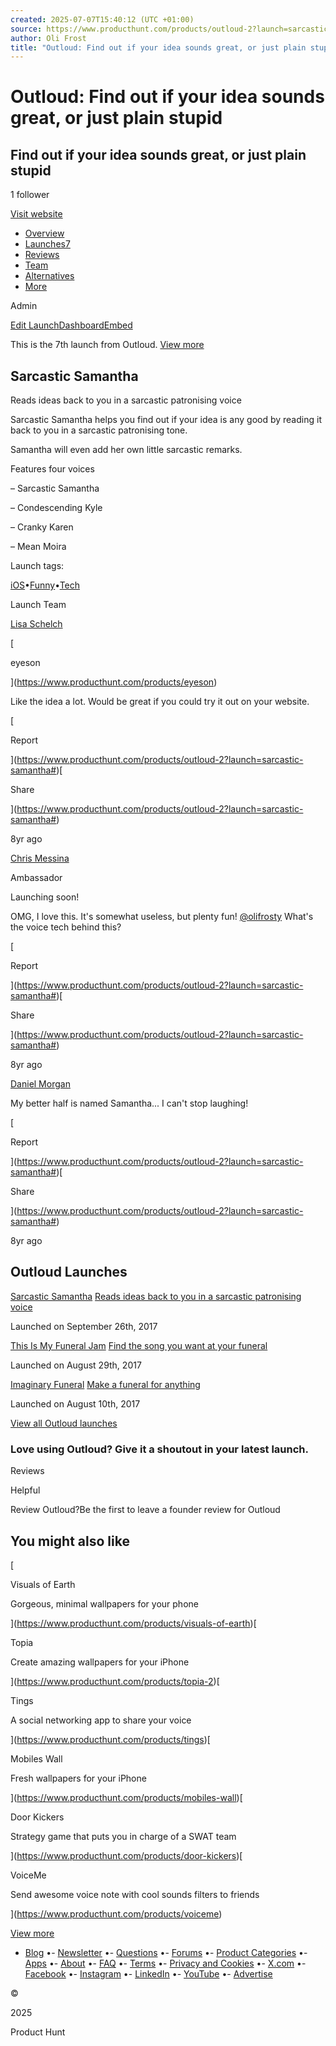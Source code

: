 ```yaml
---
created: 2025-07-07T15:40:12 (UTC +01:00)
source: https://www.producthunt.com/products/outloud-2?launch=sarcastic-samantha
author: Oli Frost
title: "Outloud: Find out if your idea sounds great, or just plain stupid"
---
```


# Outloud: Find out if your idea sounds great, or just plain stupid

## Find out if your idea sounds great, or just plain stupid

1 follower

[Visit website](http://outloud.oliandjosie.com/?ref=producthunt)

-   [Overview](https://www.producthunt.com/products/outloud-2)
-   [Launches7](https://www.producthunt.com/products/outloud-2/launches)
-   [Reviews](https://www.producthunt.com/products/outloud-2/reviews)
-   [Team](https://www.producthunt.com/products/outloud-2/makers)
-   [Alternatives](https://www.producthunt.com/products/outloud-2/alternatives)
-   [More](https://www.producthunt.com/products/outloud-2?launch=sarcastic-samantha#)

Admin

[Edit Launch](https://www.producthunt.com/posts/sarcastic-samantha/edit)[Dashboard](https://www.producthunt.com/products/outloud-2/sarcastic-samantha/launch-day?utm_source=admin-bar)[Embed](https://www.producthunt.com/posts/sarcastic-samantha/embed)

This is the 7th launch from Outloud. [View more](https://www.producthunt.com/products/outloud-2/launches)

## Sarcastic Samantha

Reads ideas back to you in a sarcastic patronising voice

Sarcastic Samantha helps you find out if your idea is any good by reading it back to you in a sarcastic patronising tone.

Samantha will even add her own little sarcastic remarks.

Features four voices

– Sarcastic Samantha

– Condescending Kyle

– Cranky Karen

– Mean Moira

Launch tags:

[iOS](https://www.producthunt.com/topics/ios)•[Funny](https://www.producthunt.com/topics/funny)•[Tech](https://www.producthunt.com/topics/tech)

Launch Team

[](https://www.producthunt.com/@olifrost)

[](https://www.producthunt.com/@lisaschelch)

[Lisa Schelch](https://www.producthunt.com/@lisaschelch)

[

eyeson

](https://www.producthunt.com/products/eyeson)

Like the idea a lot. Would be great if you could try it out on your website.

[

Report

](https://www.producthunt.com/products/outloud-2?launch=sarcastic-samantha#)[

Share

](https://www.producthunt.com/products/outloud-2?launch=sarcastic-samantha#)

8yr ago

[](https://www.producthunt.com/@chrismessina)

[Chris Messina](https://www.producthunt.com/@chrismessina)

Ambassador

Launching soon!

OMG, I love this. It's somewhat useless, but plenty fun! [@olifrosty](https://www.producthunt.com/@olifrosty) What's the voice tech behind this?

[

Report

](https://www.producthunt.com/products/outloud-2?launch=sarcastic-samantha#)[

Share

](https://www.producthunt.com/products/outloud-2?launch=sarcastic-samantha#)

8yr ago

[](https://www.producthunt.com/@danieljmorgan)

[Daniel Morgan](https://www.producthunt.com/@danieljmorgan)

My better half is named Samantha... I can't stop laughing!

[

Report

](https://www.producthunt.com/products/outloud-2?launch=sarcastic-samantha#)[

Share

](https://www.producthunt.com/products/outloud-2?launch=sarcastic-samantha#)

8yr ago

## Outloud Launches

[](https://www.producthunt.com/products/outloud-2)

[Sarcastic Samantha](https://www.producthunt.com/products/outloud-2) [Reads ideas back to you in a sarcastic patronising voice](https://www.producthunt.com/products/outloud-2)

Launched on September 26th, 2017

[](https://www.producthunt.com/products/outloud-2)

[This Is My Funeral Jam](https://www.producthunt.com/products/outloud-2) [Find the song you want at your funeral](https://www.producthunt.com/products/outloud-2)

Launched on August 29th, 2017

[](https://www.producthunt.com/products/outloud-2)

[Imaginary Funeral](https://www.producthunt.com/products/outloud-2) [Make a funeral for anything](https://www.producthunt.com/products/outloud-2)

Launched on August 10th, 2017

[View all Outloud launches](https://www.producthunt.com/products/outloud-2/launches)

### Love using Outloud? Give it a shoutout in your latest launch.

Reviews

Helpful

Review Outloud?Be the first to leave a founder review for Outloud

## You might also like

[

Visuals of Earth

Gorgeous, minimal wallpapers for your phone

](https://www.producthunt.com/products/visuals-of-earth)[

Topia

Create amazing wallpapers for your iPhone

](https://www.producthunt.com/products/topia-2)[

Tings

A social networking app to share your voice

](https://www.producthunt.com/products/tings)[

Mobiles Wall

Fresh wallpapers for your iPhone

](https://www.producthunt.com/products/mobiles-wall)[

Door Kickers

Strategy game that puts you in charge of a SWAT team

](https://www.producthunt.com/products/door-kickers)[

VoiceMe

Send awesome voice note with cool sounds filters to friends

](https://www.producthunt.com/products/voiceme)

[View more](https://www.producthunt.com/products/outloud-2/alternatives)

-   [Blog](https://www.producthunt.com/stories)
•-   [Newsletter](https://www.producthunt.com/newsletters)
•-   [Questions](https://www.producthunt.com/questions)
•-   [Forums](https://www.producthunt.com/forums)
•-   [Product Categories](https://www.producthunt.com/categories)
•-   [Apps](https://www.producthunt.com/apps)
•-   [About](https://www.producthunt.com/about)
•-   [FAQ](https://help.producthunt.com/)
•-   [Terms](https://www.producthunt.com/legal#terms)
•-   [Privacy and Cookies](https://www.producthunt.com/legal#privacy)
•-   [X.com](https://x.com/ProductHunt)
•-   [Facebook](https://www.facebook.com/producthunt)
•-   [Instagram](https://www.instagram.com/producthunt)
•-   [LinkedIn](https://www.linkedin.com/company/producthunt)
•-   [YouTube](https://www.youtube.com/channel/UCOtU18DT8csQVqHPT1wtYzw)
•-   [Advertise](https://www.producthunt.com/sponsor?utm_content=sf)

©

2025

Product Hunt
